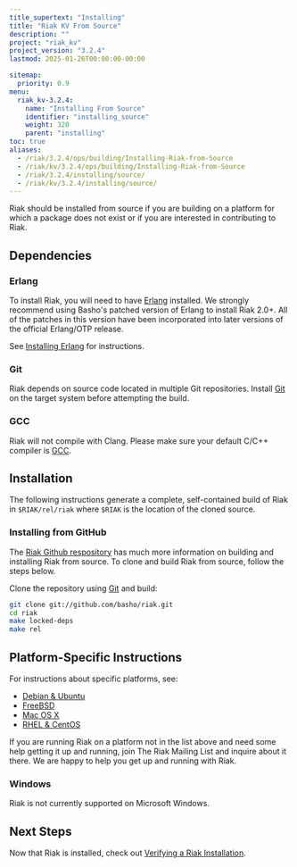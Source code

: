 ```yaml
---
title_supertext: "Installing"
title: "Riak KV From Source"
description: ""
project: "riak_kv"
project_version: "3.2.4"
lastmod: 2025-01-26T00:00:00-00:00

sitemap:
  priority: 0.9
menu:
  riak_kv-3.2.4:
    name: "Installing From Source"
    identifier: "installing_source"
    weight: 320
    parent: "installing"
toc: true
aliases:
  - /riak/3.2.4/ops/building/Installing-Riak-from-Source
  - /riak/kv/3.2.4/ops/building/Installing-Riak-from-Source
  - /riak/3.2.4/installing/source/
  - /riak/kv/3.2.4/installing/source/
---
```


[install source erlang]: {{<baseurl>}}riak/kv/3.2.4/setup/installing/source/erlang
[downloads]: {{<baseurl>}}riak/kv/3.2.4/downloads/
[install debian & ubuntu#source]: {{<baseurl>}}riak/kv/3.2.4/setup/installing/debian-ubuntu/#installing-from-source
[install freebsd#source]: {{<baseurl>}}riak/kv/3.2.4/setup/installing/freebsd/#installing-from-source
[install mac osx#source]: {{<baseurl>}}riak/kv/3.2.4/setup/installing/mac-osx/#installing-from-source
[install rhel & centos#source]: {{<baseurl>}}riak/kv/3.2.4/setup/installing/rhel-centos/#installing-from-source
[install verify]: {{<baseurl>}}riak/kv/3.2.4/setup/installing/verify

Riak should be installed from source if you are building on a platform
for which a package does not exist or if you are interested in
contributing to Riak.

## Dependencies

### Erlang

To install Riak, you will need to have [Erlang](http://www.erlang.org/) installed. We strongly recommend using Basho's patched version of Erlang to install Riak 2.0+. All of the patches in this version have been incorporated into later versions of the official Erlang/OTP release.

See [Installing Erlang][install source erlang] for instructions.

### Git

Riak depends on source code located in multiple Git repositories. Install [Git](https://git-scm.com/) on the target system before attempting the build.

### GCC

Riak will not compile with Clang. Please make sure your default C/C++
compiler is [GCC](https://gcc.gnu.org/).

## Installation

The following instructions generate a complete, self-contained build of
Riak in `$RIAK/rel/riak` where `$RIAK` is the location of the cloned source.

### Installing from GitHub

The [Riak Github respository](http://github.com/basho/riak) has much
more information on building and installing Riak from source. To clone
and build Riak from source, follow the steps below.

Clone the repository using [Git](http://git-scm.com) and build:

```bash
git clone git://github.com/basho/riak.git
cd riak
make locked-deps
make rel
```

## Platform-Specific Instructions

For instructions about specific platforms, see:

  * [Debian & Ubuntu][install debian & ubuntu#source]
  * [FreeBSD][install freebsd#source]
  * [Mac OS X][install mac osx#source]
  * [RHEL & CentOS][install rhel & centos#source]

If you are running Riak on a platform not in the list above and need
some help getting it up and running, join The Riak Mailing List and
inquire about it there. We are happy to help you get up and running with
Riak.

### Windows

Riak is not currently supported on Microsoft Windows.

## Next Steps

Now that Riak is installed, check out [Verifying a Riak Installation][install verify].

